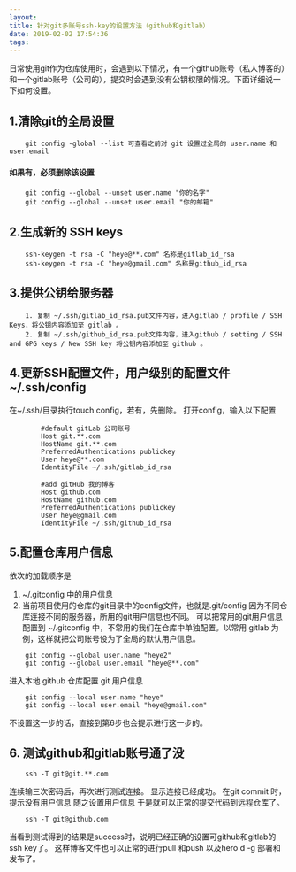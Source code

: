 ```yaml
---
layout: 
title: 针对git多账号ssh-key的设置方法（github和gitlab）
date: 2019-02-02 17:54:36
tags:
---
```


日常使用git作为仓库使用时，会遇到以下情况，有一个github账号（私人博客的）和一个gitlab账号（公司的），提交时会遇到没有公钥权限的情况。下面详细说一下如何设置。

## 1.清除git的全局设置
```
    git config -global --list 可查看之前对 git 设置过全局的 user.name 和 user.email
```
#### 如果有，必须删除该设置
```
    git config --global --unset user.name "你的名字"
    git config --global --unset user.email "你的邮箱"

```
## 2.生成新的 SSH keys
```
	ssh-keygen -t rsa -C "heye@**.com" 名称是gitlab_id_rsa
	ssh-keygen -t rsa -C "heye@gmail.com" 名称是github_id_rsa
```
## 3.提供公钥给服务器
```
    1. 复制 ~/.ssh/gitlab_id_rsa.pub文件内容，进入gitlab / profile / SSH Keys，将公钥内容添加至 gitlab 。
    2. 复制 ~/.ssh/github_id_rsa.pub文件内容，进入github / setting / SSH and GPG keys / New SSH key 将公钥内容添加至 github 。
```
## 4.更新SSH配置文件，用户级别的配置文件~/.ssh/config
在~/.ssh/目录执行touch config，若有，先删除。
打开config，输入以下配置
```
        #default gitLab 公司账号
        Host git.**.com
        HostName git.**.com
        PreferredAuthentications publickey
        User heye@**.com
        IdentityFile ~/.ssh/gitlab_id_rsa
        
        #add gitHub 我的博客
        Host github.com
        HostName github.com
        PreferredAuthentications publickey
        User heye@gmail.com
        IdentityFile ~/.ssh/github_id_rsa
```
## 5.配置仓库用户信息
依次的加载顺序是
1.  ~/.gitconfig 中的用户信息
2. 当前项目使用的仓库的git目录中的config文件，也就是.git/config
因为不同仓库连接不同的服务器，所用的git用户信息也不同。
可以把常用的git用户信息配置到 ~/.gitconfig 中，不常用的我们在仓库中单独配置。以常用 gitlab 为例，这样就把公司账号设为了全局的默认用户信息。
```	
    git config --global user.name "heye2"
    git config --global user.email "heye@**.com"
```
进入本地 github 仓库配置 git 用户信息
```
    git config --local user.name "heye"
    git config --local user.email "heye@gmail.com"
```
不设置这一步的话，直接到第6步也会提示进行这一步的。

## 6. 测试github和gitlab账号通了没
```
	ssh -T git@git.**.com
```
连续输三次密码后，再次进行测试连接。
显示连接已经成功。
在git commit 时，提示没有用户信息
随之设置用户信息
于是就可以正常的提交代码到远程仓库了。
```
	ssh -T git@github.com
```
当看到测试得到的结果是success时，说明已经正确的设置可github和gitlab的ssh key了。
这样博客文件也可以正常的进行pull 和push 以及hero d -g 部署和发布了。
